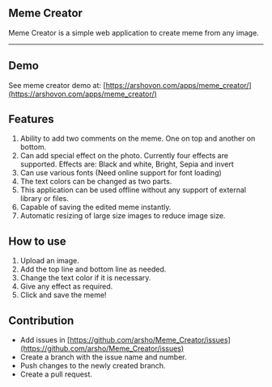 ## Meme Creator

Meme Creator is a simple web application to create meme from any image.

<hr>

## Demo

See meme creator demo at: [https://arshovon.com/apps/meme_creator/](https://arshovon.com/apps/meme_creator/)


## Features

<ol>
<li>Ability to add two comments on the meme. One on top and another on bottom.</li>
<li>Can add special effect on the photo. Currently four effects are supported.
Effects are: Black and white, Bright, Sepia and invert</li>
<li>Can use various fonts (Need online support for font loading)</li>
<li>The text colors can be changed as two parts.</li>
<li>This application can be used offline without any support of external library or files.</li>
<li>Capable of saving the edited meme instantly.</li>
<li>Automatic resizing of large size images to reduce image size.</li>
</ol>

## How to use

<ol>
<li>Upload an image.</li>
<li>Add the top line and bottom line as needed.</li>
<li>Change the text color if it is necessary.</li>
<li>Give any effect as required.</li>
<li>Click and save the meme!</li>
</ol>

## Contribution

- Add issues in [https://github.com/arsho/Meme_Creator/issues](https://github.com/arsho/Meme_Creator/issues)
- Create a branch with the issue name and number.
- Push changes to the newly created branch.
- Create a pull request.
